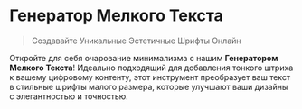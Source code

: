 # Генератор Мелкого Текста

> Создавайте Уникальные Эстетичные Шрифты Онлайн

Откройте для себя очарование минимализма с нашим **Генератором Мелкого Текста**! Идеально подходящий для добавления тонкого штриха к вашему цифровому контенту, этот инструмент преобразует ваш текст в стильные шрифты малого размера, которые улучшают ваши дизайны с элегантностью и точностью.